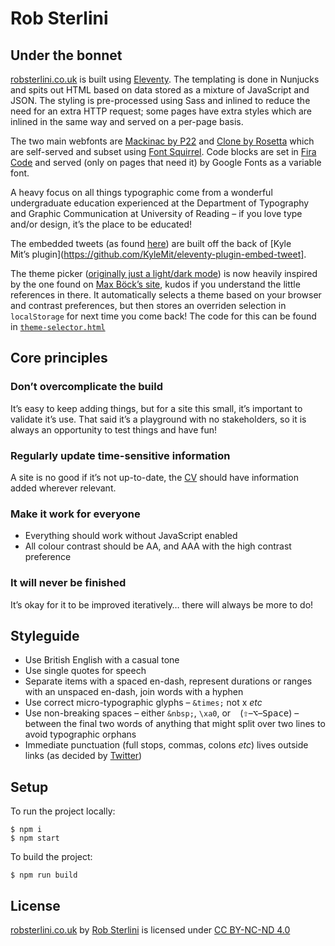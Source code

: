 # Rob Sterlini

## Under the bonnet

[robsterlini.co.uk](https://robsterlini.co.uk) is built using [Eleventy](11ty.dev). The templating is done in Nunjucks and spits out HTML based on data stored as a mixture of JavaScript and JSON. The styling is pre-processed using Sass and inlined to reduce the need for an extra HTTP request; some pages have extra styles which are inlined in the same way and served on a per-page basis.

The two main webfonts are [Mackinac by P22](https://p22.com/family-Mackinac) and [Clone by Rosetta](https://www.rosettatype.com/Clone) which are self-served and subset using [Font Squirrel](https://www.fontsquirrel.com/tools/webfont-generator). Code blocks are set in [Fira Code](https://github.com/tonsky/FiraCode) and served (only on pages that need it) by Google Fonts as a variable font.

A heavy focus on all things typographic come from a wonderful undergraduate education experienced at the Department of Typography and Graphic Communication at University of Reading – if you love type and/or design, it’s the place to be educated!

The embedded tweets (as found [here](https://robsterlini.co.uk/journal/2021/our-dad-makes-pizza/)) are built off the back of [Kyle Mit’s plugin](https://github.com/KyleMit/eleventy-plugin-embed-tweet].

The theme picker ([originally just a light/dark mode](https://robsterlini.co.uk/journal/2020/light-and-dark-mode-plus/)) is now heavily inspired by the one found on [Max Böck’s site](https://mxb.dev/), kudos if you understand the little references in there. It automatically selects a theme based on your browser and contrast preferences, but then stores an overriden selection in `localStorage` for next time you come back! The code for this can be found in [`theme-selector.html`](src/_includes/components/theme-selector.html)

## Core principles

### Don’t overcomplicate the build

It’s easy to keep adding things, but for a site this small, it’s important to validate it’s use. That said it’s a playground with no stakeholders, so it is always an opportunity to test things and have fun!

### Regularly update time-sensitive information

A site is no good if it’s not up-to-date, the [CV](https://robsterlini.co.uk/cv) should have information added wherever relevant.

### Make it work for everyone

* Everything should work without JavaScript enabled
* All colour contrast should be AA, and AAA with the high contrast preference

### It will never be finished

It’s okay for it to be improved iteratively… there will always be more to do!

## Styleguide

* Use British English with a casual tone
* Use single quotes for speech
* Separate items with a spaced en-dash, represent durations or ranges with an unspaced en-dash, join words with a hyphen
* Use correct micro-typographic glyphs – `&times;` not x _etc_
* Use non-breaking spaces – either `&nbsp;`, `\xa0`, or ` ` (<kbd>⇧</kbd>–<kbd>⌥</kbd>–<kbd>Space</kbd>) – between the final two words of anything that might split over two lines to avoid typographic orphans
* Immediate punctuation (full stops, commas, colons _etc_) lives outside links (as decided by [Twitter](https://twitter.com/robsterlini/status/1290545839748898821))

## Setup

To run the project locally:

```
$ npm i
$ npm start
```

To build the project:

```
$ npm run build
```

## License

[robsterlini.co.uk](https://github.com/robsterlini/robsterlini-frontend) by [Rob Sterlini](https://robsterlini.co.uk) is licensed under [CC BY-NC-ND 4.0<br/><img src="https://mirrors.creativecommons.org/presskit/icons/cc.svg" width="16px" height="16px" /><img src="https://mirrors.creativecommons.org/presskit/icons/by.svg" width="16px" height="16px" /><img src="https://mirrors.creativecommons.org/presskit/icons/nc.svg" width="16px" height="16px" /><img src="https://mirrors.creativecommons.org/presskit/icons/nd.svg" width="16px" height="16px" />](https://creativecommons.org/licenses/by-nc-nd/4.0)
